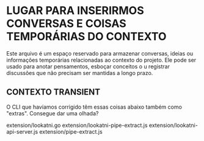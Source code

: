 # LUGAR PARA INSERIRMOS CONVERSAS E COISAS TEMPORÁRIAS DO CONTEXTO

Este arquivo é um espaço reservado para armazenar conversas, ideias ou informações temporárias relacionadas ao contexto do projeto. Ele pode ser usado para anotar pensamentos, esboçar conceitos o  u registrar discussões que não precisam ser mantidas a longo prazo.

## CONTEXTO TRANSIENT

O CLI que havíamos corrigido têm essas coisas abaixo também como "extras". Consegue dar uma olhada?

extension/lookatni.go
extension/lookatni-pipe-extract.js
extension/lookatni-api-server.js
extension/pipe-extract.js

